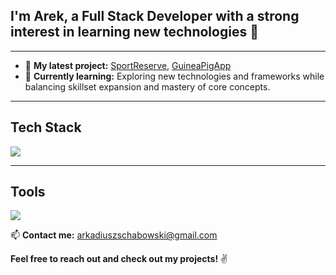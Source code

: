 ## I'm Arek, a Full Stack Developer with a strong interest in learning new technologies 👋

---

- 🔭 **My latest project:** [SportReserve](https://github.com/ArkadiuszSchabowski/SportReserve), [GuineaPigApp](https://github.com/ArkadiuszSchabowski/GuineaPigApp)
- 🌱 **Currently learning:** Exploring new technologies and frameworks while balancing skillset expansion and mastery of core concepts.

---

## Tech Stack
<img src="https://skillicons.dev/icons?i=dotnet,cs,rabbitmq,mongodb,angular,typescript,js,html,css"/>

---

## Tools
<img src="https://skillicons.dev/icons?i=postman,azure,figma,github,git,visualstudio,vscode,linux,docker"/>

📫 **Contact me:** arkadiuszschabowski@gmail.com

**Feel free to reach out and check out my projects!** ✌️

